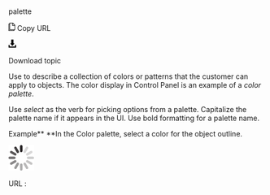 # 

palette

![Copy URL](media/palette/Copy.png)
Copy URL

![Download](media/palette/Download.png)

Download topic

Use
to describe a collection of colors or patterns that the
customer can apply to objects. The color display in Control Panel
is an example of a *color palette*.

Use *select* as
the verb for picking options from a palette. Capitalize the palette
name if it appears in the UI. Use bold formatting for a palette
name.

Example**
**In the Color palette, select a color for the object outline.

![In progress](media/palette/activity-large.gif)

URL :
